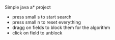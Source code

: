  Simple java a* project
 * press small s to start search
 * press small n to reset everything 
 * dragg on fields to block them for the algorithm
 * click on field to unblock
